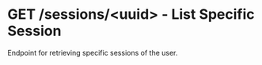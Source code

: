 # GET /sessions/&lt;uuid&gt; - List Specific Session

Endpoint for retrieving specific sessions of the user.
